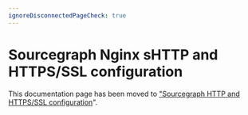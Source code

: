 ```yaml
---
ignoreDisconnectedPageCheck: true
---
```


# Sourcegraph Nginx sHTTP and HTTPS/SSL configuration

This documentation page has been moved to ["Sourcegraph HTTP and HTTPS/SSL configuration](http_https_configuration.md)".
